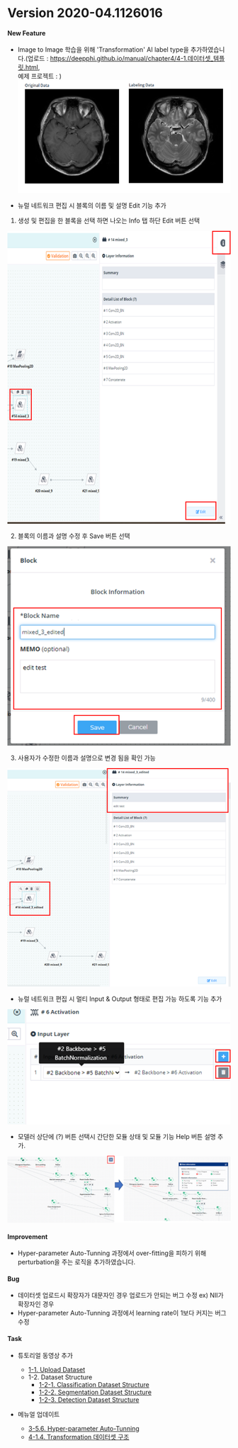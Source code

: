 # Version 2020-04.1126016

#### New Feature
- Image to Image 학습을 위해 'Transformation' AI label type을 추가하였습니다.(업로드  : https://deepphi.github.io/manual/chapter4/4-1.데이터셋_템플릿.html,  
예제 프로젝트 : )
![](img/transformation.png)


- 뉴럴 네트워크 편집 시 블록의 이름 및 설명 Edit 기능 추가

1) 생성 및 편집을 한 블록을 선택 하면 나오는 Info 탭 하단 Edit 버튼 선택

![](img/edit1-1.png)

2) 블록의 이름과 설명 수정 후 Save 버튼 선택

![](img/edit2-2.png)


3) 사용자가 수정한 이름과 설명으로 변경 됨을 확인 가능

![](img/edit3-1.png)


- 뉴럴 네트워크 편집 시 멀티 Input & Output 형태로 편집 가능 하도록 기능 추가

![](img/multi1-1.png)

- 모델러 상단에 (?) 버튼 선택시 간단한 모듈 상태 및 모듈 기능 Help 버튼 설명 추가.


![](img/help3.png)


#### Improvement

- Hyper-parameter Auto-Tunning 과정에서 over-fitting을 피하기 위해 perturbation을 주는 로직을 추가하였습니다.


#### Bug

- 데이터셋 업로드시 확장자가 대문자인 경우 업로드가 안되는 버그 수정 ex) NII가 확장자인 경우
- Hyper-parameter Auto-Tunning 과정에서 learning rate이 1보다 커지는 버그 수정


#### Task

- 튜토리얼 동영상 추가
  - [1-1. Upload Dataset](https://www.youtube.com/watch?v=Lq3aRIJWJzU)  
  - 1-2. Dataset Structure
    - [1-2-1. Classification Dataset Structure](https://www.youtube.com/watch?v=C_kyji4VdFY)
    - [1-2-2. Segmentation Dataset Structure](https://www.youtube.com/watch?v=1alhmYLbJVM)
    - [1-2-3. Detection Dataset Structure](https://www.youtube.com/watch?v=fnlcc8pNpFY)
    
- 메뉴얼 업데이트
  - [3-5.6. Hyper-parameter Auto-Tunning](https://deepphi.github.io/manual/chapter3/3-5.성능_고도화.html#6-hyper-parameter-auto-tunning)
  - [4-1.4. Transformation 데이터셋 구조](https://deepphi.github.io/manual/chapter4/4-1.데이터셋_템플릿.html)